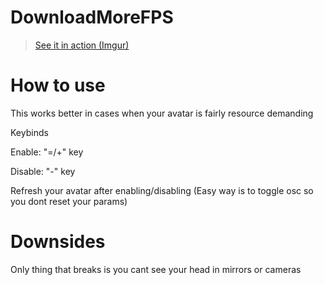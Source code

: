 # DownloadMoreFPS

<blockquote class="imgur-embed-pub" lang="en" data-id="a/mdbtSVH" data-context="false" ><a href="//imgur.com/a/mdbtSVH">See it in action (Imgur)</a></blockquote>

# How to use

This works better in cases when your avatar is fairly resource demanding

Keybinds

Enable: "=/+" key

Disable: "-" key

Refresh your avatar after enabling/disabling (Easy way is to toggle osc so you dont reset your params)

# Downsides

Only thing that breaks is you cant see your head in mirrors or cameras

